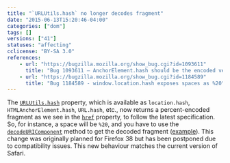 ```yaml
---
title: "`URLUtils.hash` no longer decodes fragment"
date: "2015-06-13T15:20:46-04:00"
categories: ["dom"]
tags: []
versions: ["41"]
statuses: "affecting"
cclicense: "BY-SA 3.0"
references:
    - url: "https://bugzilla.mozilla.org/show_bug.cgi?id=1093611"
      title: "Bug 1093611 – AnchorElement.hash should be the encoded version of the href attribute\'s fragment"
    - url: "https://bugzilla.mozilla.org/show_bug.cgi?id=1184589"
      title: "Bug 1184589 - window.location.hash exposes spaces as %20"
---
```

The [`URLUtils.hash`](https://developer.mozilla.org/docs/Web/API/URLUtils/hash) property, which is available as `location.hash`, `HTMLAnchorElement.hash`, `URL.hash`, etc., now returns a percent-encoded fragment as we see in the [`href`](https://developer.mozilla.org/docs/Web/API/URLUtils/href) property, to follow the latest specification. So, for instance, a space will be `%20`, and you have to use the [`decodeURIComponent`](https://developer.mozilla.org/docs/Web/JavaScript/Reference/Global_Objects/decodeURIComponent) method to get the decoded fragment ([example](https://github.com/mozilla/phonebook/commit/78619461421f1619d32d89b4eaca0c0fb49ef164)). This change was originally planned for Firefox 38 but has been postponed due to compatibility issues. This new behaviour matches the current version of Safari.
